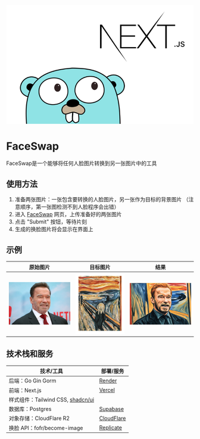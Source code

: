 ![image-20240416110242995](./assets/README/image-20240416110242995.png)

# FaceSwap

FaceSwap是一个能够将任何人脸图片转换到另一张图片中的工具

## 使用方法

1. 准备两张图片：一张包含要转换的人脸图片，另一张作为目标的背景图片 （注意顺序，第一张图检测不到人脸程序会出错）
2. 进入 [FaceSwap](https://swap.qqdd.dev/) 网页，上传准备好的两张图片
3. 点击 "Submit" 按钮，等待片刻
4. 生成的换脸图片将会显示在界面上

## 示例

| 原始图片                                                | 目标图片                                                     | 结果                                          |
| ------------------------------------------------------- | ------------------------------------------------------------ | --------------------------------------------- |
| ![image](./assets/README/MTk4MTczMTkzNzI1Mjg5NjYy.webp) | ![image_to_become](./assets/README/cHJpdmF0ZS9sci9pbWFnZXMvd2Vic2l0ZS8yMDIyLTA1L2pvYjU4NS12MjE2LXRhbmctYXVtLTAxMC1leWUtYXJ0cHJpbnRzLmpwZw.webp) | ![output](./assets/README/ComfyUI_00001_.png) |

## 技术栈和服务

| 技术/工具                                                   | 部署/服务                                                    |
| ----------------------------------------------------------- | ------------------------------------------------------------ |
| 后端：Go Gin Gorm                                           | [Render](https://render.com/)                                |
| 前端：Next.js                                               | [Vercel](https://vercel.com/)                                |
| 样式组件：Tailwind CSS, [shadcn/ui](https://ui.shadcn.com/) |                                                              |
| 数据库：Postgres                                            | [Supabase](https://supabase.com/)                            |
| 对象存储：CloudFlare R2                                     | [CloudFlare](https://www.cloudflare.com/developer-platform/r2/) |
| 换脸 API：fofr/become-image                                 | [Replicate](https://replicate.com/fofr/become-image)         |



